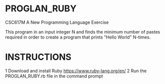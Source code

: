 # PROGLAN_RUBY
CSC617M A New Programming Language Exercise

This program in an input integer N and finds the minimum number of pastes required in order to create a program that prints "Hello World" N-times.

# INSTRUCTIONS

1 Download and install Ruby https://www.ruby-lang.org/en/
2 Run the PROGLAN_RUBY.rb file in the command prompt
